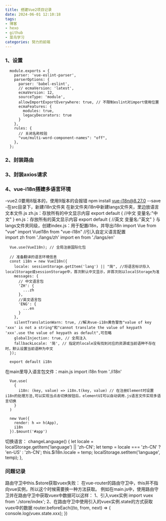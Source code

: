 ```yaml
---
title: 搭建Vue2项目记录
date: 2024-06-01 12:10:18
tags:
- 博客
- hexo
- github
- 菜鸟学习
categories: 努力的前端
---
```

### 1、设置
      module.exports = {
        parser: 'vue-eslint-parser',
        parserOptions: {
          parser: 'babel-eslint',
          // ecmaVersion: 'latest',
          ecmaVersion: 12,
          sourceType: 'module',
          allowImportExportEverywhere: true, // 不限制eslint对import使用位置
          ecmaFeatures: {
            modules: true,
            legacyDecorators: true
          }
        },
        rules: {
          // 关闭名称校验
          "vue/multi-word-component-names": "off",
        },
      };
### 2、封装路由
### 3、封装axios请求
### 4、vue-i18n搭建多语言环境
-vue2.0要用8版本的，使用9版本的会报错
      npm install vue-i18n@8.27.0 --save
-在src目录下，新建i18n文件夹
  在新文件夹i18n中新建langs文件夹，里边放语言文本文件.js
    zh.js：存放所有的中文显示内容
      export default {
        //中文
        变量名:"中文"
      }
    en.js：存放所有的英文显示内容
      export default {
        //英文
        变量名:"英文"
      }
  与langs文件夹同级，创建index.js：用于配置i18n，并导出i18n
      import Vue from "vue"
      import VueI18n from "vue-i18n"
      //引入自定义语言配置  
      import zh from './langs/zh'
      import en from './langs/en'
      
      Vue.use(VueI18n); // 全局注册国际化包
      
      // 准备翻译的语言环境信息
      const i18n = new VueI18n({
        locale: sessionStorage.getItem('lang') || "简", //将语言标识存入localStorage或sessionStorage中，首次默认中文显示，非首次则以localStorage为准
        messages: {
          // 中文语言包
          'ZH': {
            ...zh
          },
          //英文语言包
          'ENG': {
            ...en
          }
        },
        silentTranslationWarn: true, //解决vue-i18n黄色警告"value of key 'xxx' is not a string"和"cannot translate the value of keypath 'xxx'.use the value of keypath as default",可忽略
        globalInjection: true, // 全局注入
        fallbackLocale: '简', // 指定的locale没有找到对应的资源或当前语种不存在时，默认设置当前语种为中文
      });
      
      export default i18n
  在main里导入语言包文件：main.js
      import i18n from './i18n'
    
      Vue.use(
        {
          i18n: (key, value) => i18n.t(key, value) // 在注册Element时设置i18n的处理方法,可以实现当点击切换按钮后，elementUI可以自动调用.js语言文件实现多语言切换
        }
      )
      
      new Vue({
        render: h => h(App),
        i18n
      }).$mount('#app')
  切换语言：
      changeLanguage() {
        let locale = localStorage.getItem('language') || 'zh-CN';
        let temp = locale === 'zh-CN' ? 'en-US' : 'zh-CN';
        this.$i18n.locale = temp;
        localStorage.setItem('language', temp);
      },


### 问题记录
路由守卫中this.$store获取vuex失败：
  在vue-router的路由守卫中，this并不指向vue实例，所以这个时候需要换一种方法获取。
  例如在main.js中，使用路由守卫并在路由守卫中获取vuex中数据可以这样：
    1、引入vuex实例
        import vuex from './store/index';
    2、在路由守卫中使用引入的vuex实例.state的方式获取vuex中的数据
        router.beforeEach((to, from, next) => {
          console.log(vuex.state.xxx);
        })
